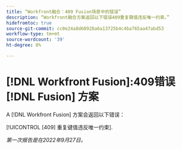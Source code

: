 ```yaml
---
title: “Workfront融合：409 Fusion场景中的错误”
description: “Workfront融合方案返回以下错误409重复键值违反唯一约束。”
hidefromtoc: true
source-git-commit: cc0e24a8d60928a6a13725b4c4ba765aa47abd53
workflow-type: tm+mt
source-wordcount: '39'
ht-degree: 0%

---
```



# [!DNL Workfront Fusion]:409错误 [!DNL Fusion] 方案

A [!DNL Workfront Fusion] 方案会返回以下错误：

[!UICONTROL [409] 重复键值违反唯一约束].

_第一次报告是在2022年9月27日。_


